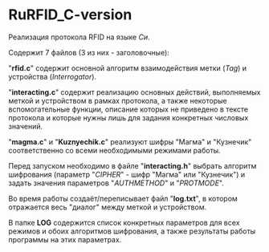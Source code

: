 # RuRFID_C-version

Реализация протокола RFID на языке *Си*.

Содержит 7 файлов (3 из них - заголовочные):

"**rfid.c**" содержит основной алгоритм взаимодействия метки (*Tag*) и устройства (*Interrogator*).

"**interacting.c**" содержит реализацию основных действий, выполняемых меткой и устройством в рамках протокола, а также некоторые вспомогательные функции, описание которых не приведено в тексте протокола и которые нужны лишь для задания конкретных числовых значений.

"**magma.c**" и "**Kuznyechik.c**" реализуют шифры "Магма" и "Кузнечик" соответственно со всеми необходимыми режимами работы.


Перед запуском необходимо в файле "**interacting.h**" выбрать алгоритм шифрования (параметр "*CIPHER*" - шифр "Магма" или "Кузнечик") и задать значения параметров "*AUTHMETHOD*" и "*PROTMODE*".

Во время работы создаёт/переписывает файл "**log.txt**", в котором отражается весь "диалог" между меткой и устройством.


В папке **LOG** содержится список конкретных параметров для всех режимов и обоих алгоритмов шифрования, а также результаты работы программы на этих параметрах.
